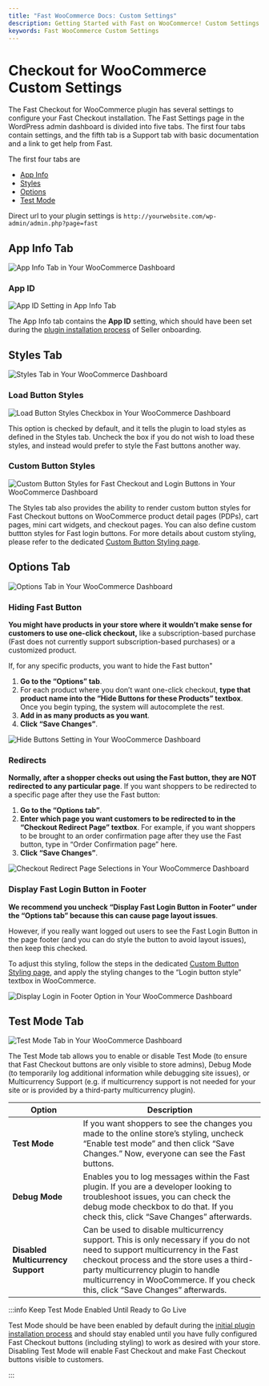 ```yaml
---
title: "Fast WooCommerce Docs: Custom Settings"
description: Getting Started with Fast on WooCommerce! Custom Settings
keywords: Fast WooCommerce Custom Settings
---
```


# Checkout for WooCommerce Custom Settings

The Fast Checkout for WooCommerce plugin has several settings to configure your Fast Checkout installation. The Fast Settings page in the WordPress admin dashboard is divided into five tabs. The first four tabs contain settings, and the fifth tab is a Support tab with basic documentation and a link to get help from Fast.

The first four tabs are

- [App Info](#app-info-tab)
- [Styles](#styles-tab)
- [Options](#options-tab)
- [Test Mode](#test-mode-tab)

Direct url to your plugin settings is `http://yourwebsite.com/wp-admin/admin.php?page=fast`

## App Info Tab

![App Info Tab in Your WooCommerce Dashboard](../../../images/woocommerce/app-info-tab.png)

### App ID

![App ID Setting in App Info Tab](images/woocommerce-settings-app-id-in-app-info-tab.png)

The App Info tab contains the **App ID** setting, which should have been set during the [plugin installation process](/developer-portal/for-developers/woocommerce/install/install-plugin.md#connect-your-fast-app-id-to-the-fast-checkout-plugin) of Seller onboarding.

## Styles Tab

![Styles Tab in Your WooCommerce Dashboard](../../../images/woocommerce/styles-tab.png)

### Load Button Styles

![Load Button Styles Checkbox in Your WooCommerce Dashboard](images/woocommerce-settings-load-styles-checkbox.png)

This option is checked by default, and it tells the plugin to load styles as defined in the Styles tab. Uncheck the box if you do not wish to load these styles, and instead would prefer to style the Fast buttons another way.

### Custom Button Styles

![Custom Button Styles for Fast Checkout and Login Buttons in Your WooCommerce Dashboard](images/woocommerce-settings-custom-button-styles.png)

The Styles tab also provides the ability to render custom button styles for Fast Checkout buttons on WooCommerce product detail pages (PDPs), cart pages, mini cart widgets, and checkout pages. You can also define custom buttton styles for Fast login buttons. For more details about custom styling, please refer to the dedicated [Custom Button Styling page](/developer-portal/for-developers/woocommerce/customization/custom-checkout-button-styling.md).

## Options Tab

![Options Tab in Your WooCommerce Dashboard](../../../images/woocommerce/options-tab.png)

### Hiding Fast Button

**You might have products in your store where it wouldn’t make sense for customers to use one-click checkout,** like a subscription-based purchase (Fast does not currently support subscription-based purchases) or a customized product.

If, for any specific products, you want to hide the Fast button"

1.  **Go to the “Options” tab**.
2.  For each product where you don’t want one-click checkout, **type that product name into the “Hide Buttons for these Products” textbox**. Once you begin typing, the system will autocomplete the rest.
3.  **Add in as many products as you want**.
4.  **Click “Save Changes”**.

![Hide Buttons Setting in Your WooCommerce Dashboard](images/woocommerce-settings-hide-buttons.png)

### Redirects

**Normally, after a shopper checks out using the Fast button, they are NOT redirected to any particular page**. If you want shoppers to be redirected to a specific page after they use the Fast button:

1. **Go to the “Options tab”**.
2. **Enter which page you want customers to be redirected to in the “Checkout Redirect Page” textbox**. For example, if you want shoppers to be brought to an order confirmation page after they use the Fast button, type in “Order Confirmation page” here.
3. **Click “Save Changes”**.

![Checkout Redirect Page Selections in Your WooCommerce Dashboard](images/woocommerce-settings-redirect.png)

### Display Fast Login Button in Footer

**We recommend you uncheck “Display Fast Login Button in Footer” under the “Options tab” because this can cause page layout issues**.

However, if you really want logged out users to see the Fast Login Button in the page footer (and you can do style the button to avoid layout issues), then keep this checked.

To adjust this styling, follow the steps in the dedicated [Custom Button Styling page](/developer-portal/for-developers/woocommerce/customization/custom-checkout-button-styling.md), and apply the styling changes to the “Login button style” textbox in WooCommerce.

![Display Login in Footer Option in Your WooCommerce Dashboard](images/woocommerce-settings-login-in-footer.png)

## Test Mode Tab

![Test Mode Tab in Your WooCommerce Dashboard](../../../images/woocommerce/test-mode-tab.png)

The Test Mode tab allows you to enable or disable Test Mode (to ensure that Fast Checkout buttons are only visible to store admins), Debug Mode (to temporarily log additional information while debugging site issues), or Multicurrency Support (e.g. if multicurrency support is not needed for your site or is provided by a third-party multicurrency plugin).

| Option                             | Description                                                                                                                                                                                                                                                                                     |
| ---------------------------------- | ----------------------------------------------------------------------------------------------------------------------------------------------------------------------------------------------------------------------------------------------------------------------------------------------- |
| **Test Mode**                      | If you want shoppers to see the changes you made to the online store’s styling, uncheck “Enable test mode” and then click “Save Changes.” Now, everyone can see the Fast buttons.                                                                                                               |
| **Debug Mode**                     | Enables you to log messages within the Fast plugin. If you are a developer looking to troubleshoot issues, you can check the debug mode checkbox to do that. If you check this, click “Save Changes” afterwards.                                                                                |
| **Disabled Multicurrency Support** | Can be used to disable multicurrency support. This is only necessary if you do not need to support multicurrency in the Fast checkout process and the store uses a third-party multicurrency plugin to handle multicurrency in WooCommerce. If you check this, click “Save Changes” afterwards. |

:::info Keep Test Mode Enabled Until Ready to Go Live

Test Mode should be have been enabled by default during the [initial plugin installation process](/developer-portal/for-developers/woocommerce/install/test-mode) and should stay enabled until you have fully configured Fast Checkout buttons (including styling) to work as desired with your store. Disabling Test Mode will enable Fast Checkout and make Fast Checkout buttons visible to customers.

:::
